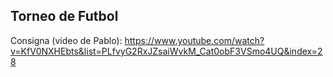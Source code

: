 ## Torneo de Futbol

Consigna (video de Pablo): https://www.youtube.com/watch?v=KfV0NXHEbts&list=PLfvyG2RxJZsaiWvkM_Cat0obF3VSmo4UQ&index=28
